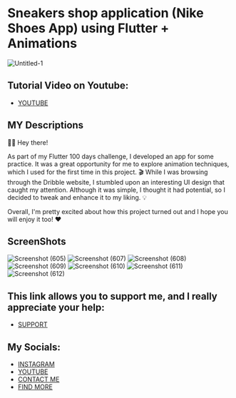 # Sneakers shop application (Nike Shoes App) using Flutter + Animations
![Untitled-1](https://user-images.githubusercontent.com/91388754/232321151-37b8be99-71fe-4eb8-9125-d96a36aa283f.png)

## Tutorial Video on Youtube:
* [YOUTUBE](https://youtu.be/kHxfswX20Fk)

##  MY Descriptions
🤖👋 Hey there!

As part of my Flutter 100 days challenge, I developed an app for some practice. It was a great opportunity for me to explore animation techniques, which I used for the first time in this project. 🎬
While I was browsing through the Dribble website, I stumbled upon an interesting UI design that caught my attention. Although it was simple, I thought it had potential, so I decided to tweak and enhance it to my liking. 💡

Overall, I'm pretty excited about how this project turned out and I hope you will enjoy it too! ❤️

## ScreenShots
![Screenshot (605)](https://user-images.githubusercontent.com/91388754/232321591-1486fdcf-d86b-4a60-b773-7221ae6a1be1.png)
![Screenshot (607)](https://user-images.githubusercontent.com/91388754/232321601-705dff6b-cc85-42f1-8260-f1f02dec5a03.png)
![Screenshot (608)](https://user-images.githubusercontent.com/91388754/232321608-ac03f345-54e2-47d9-a59f-21ba16a435ea.png)
![Screenshot (609)](https://user-images.githubusercontent.com/91388754/232321615-534b1d60-f598-459e-9279-99e0a97eb209.png)
![Screenshot (610)](https://user-images.githubusercontent.com/91388754/232321627-e2c47889-43b4-4116-9cbd-803ab1983e39.png)
![Screenshot (611)](https://user-images.githubusercontent.com/91388754/232321633-48f37b05-a178-4066-bfc1-76f735e8b170.png)
![Screenshot (612)](https://user-images.githubusercontent.com/91388754/232321641-9f1ea5a0-eaac-408a-bde9-c7e0a54bb6fa.png)

## This link allows you to support me, and I really appreciate your help:
* [SUPPORT](https://www.buymeacoffee.com/AmirBayat)

## My Socials:
* [INSTAGRAM](https://www.instagram.com/codewithflexz)
* [YOUTUBE]( https://www.youtube.com/c/ProgrammingWithFlexZ)
* [CONTACT ME](https://amirbayat.dev@gmail.com)
* [FIND MORE](https://zaap.bio/CodeWithFlexz)

